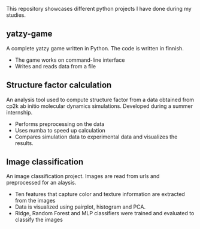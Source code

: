 This repository showcases different python projects I have done during my studies.

## yatzy-game
A complete yatzy game written in Python. The code is written in finnish.
- The game works on command-line interface
- Writes and reads data from a file

## Structure factor calculation
An analysis tool used to compute structure factor from a data obtained from cp2k ab initio molecular dynamics simulations.
Developed during a summer internship.
- Performs preprocessing on the data
- Uses numba to speed up calculation
- Compares simulation data to experimental data and visualizes the results.

## Image classification
An image classification project. Images are read from urls and preprocessed for an alaysis.
- Ten features that capture color and texture information are extracted from the images
- Data is visualized using pairplot, histogram and PCA.
- Ridge, Random Forest and MLP classifiers were trained and evaluated to classify the images
